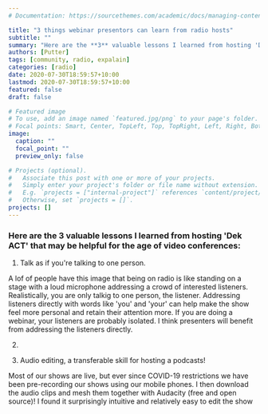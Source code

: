 ```yaml
---
# Documentation: https://sourcethemes.com/academic/docs/managing-content/

title: "3 things webinar presentors can learn from radio hosts"
subtitle: ""
summary: "Here are the **3** valuable lessons I learned from hosting 'Dek ACT'...."
authors: [Putter]
tags: [community, radio, expalain]
categories: [radio]
date: 2020-07-30T18:59:57+10:00
lastmod: 2020-07-30T18:59:57+10:00
featured: false
draft: false

# Featured image
# To use, add an image named `featured.jpg/png` to your page's folder.
# Focal points: Smart, Center, TopLeft, Top, TopRight, Left, Right, BottomLeft, Bottom, BottomRight.
image:
  caption: ""
  focal_point: ""
  preview_only: false

# Projects (optional).
#   Associate this post with one or more of your projects.
#   Simply enter your project's folder or file name without extension.
#   E.g. `projects = ["internal-project"]` references `content/project/deep-learning/index.md`.
#   Otherwise, set `projects = []`.
projects: []
---
```


### Here are the **3** valuable lessons I learned from hosting 'Dek ACT' that may be helpful for the age of video conferences:

1. Talk as if you're talking to one person.

A lof of people have this image that being on radio is like standing on a stage with a loud microphone addressing a crowd of interested listeners. Realistically, you are only talkig to one person, the listener. Addressing listeners directly with words like 'you' and 'your' can help make the show feel more personal and retain their attention more. If you are doing a webinar, your listeners are probably isolated. I think presenters will benefit from addressing the listeners directly. 

2. 


3. Audio editing, a transferable skill for hosting a podcasts!

Most of our shows are live, but ever since COVID-19 restrictions we have been pre-recording our shows using our mobile phones. I then download the audio clips and mesh them together with Audacity (free and open source)! I found it surprisingly intuitive and relatively easy to edit the show   